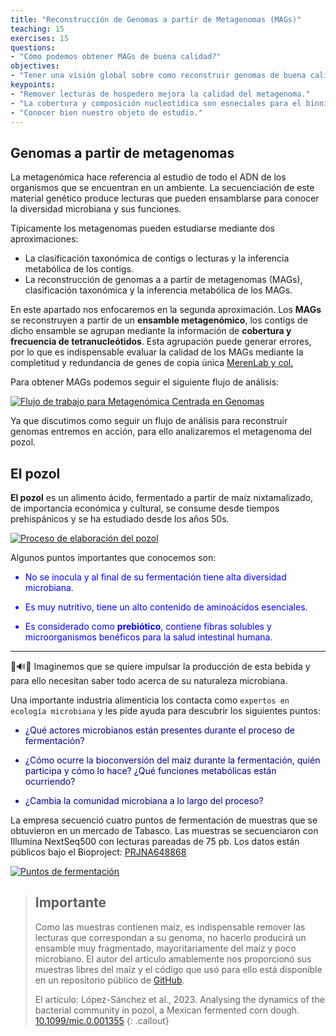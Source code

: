 ```yaml
---
title: "Reconstrucción de Genomas a partir de Metagenomas (MAGs)"
teaching: 15 
exercises: 15
questions:
- "Cómo podemos obtener MAGs de buena calidad?" 
objectives:
- "Tener una visión global sobre como reconstruir genomas de buena calidad a partir de metagenomas."
keypoints:
- "Remover lecturas de hospedero mejora la calidad del metagenoma."
- "La cobertura y composición nucleotídica son esneciales para el binning."
- "Conocer bien nuestro objeto de estudio."
---
```


## Genomas a partir de metagenomas

La metagenómica hace referencia al estudio de todo el ADN de los organismos que se encuentran en un ambiente. La secuenciación de este material genético produce lecturas que pueden ensamblarse para conocer la diversidad microbiana y sus funciones.

Típicamente los metagenomas pueden estudiarse mediante dos aproximaciones:

* La clasificación taxonómica de contigs o lecturas y la inferencia metabólica de los contigs.
* La reconstrucción de genomas a a partir de metagenomas (MAGs), clasificación taxonómica y la inferencia metabólica de los MAGs.
  
En este apartado nos enfocaremos en la segunda aproximación. Los **MAGs** se reconstruyen a partir de un **ensamble metagenómico**, 
los contigs de dicho ensamble se agrupan mediante la información de **cobertura y frecuencia de tetranucleótidos**. 
Esta agrupación puede generar errores, por lo que es indispensable evaluar la calidad de los MAGs mediante la completitud 
y redundancia de genes de copia única [MerenLab y col.](https://anvio.org/vocabulary/)

Para obtener MAGs podemos seguir el siguiente flujo de análisis:


<a href="{{ page.root }}/fig/extrasMAGs/01.MAGs_workflow.png">
  <img src="{{ page.root }}/fig/extrasMAGs/01.MAGs_workflow.png" alt="Flujo de trabajo para Metagenómica Centrada en Genomas" />
</a>


Ya que discutimos como seguir un flujo de análisis para reconstruir genomas entremos en acción, para ello analizaremos el metagenoma del pozol.
 
## El pozol

**El pozol** es un alimento ácido, fermentado a partir de maíz nixtamalizado, de importancia económica y cultural, 
se consume desde tiempos prehispánicos y se ha estudiado desde los años 50s.

<a href="{{ page.root }}/fig/extrasMAGs/02.Pozolhistoria.png">
  <img src="{{ page.root }}/fig/extrasMAGs/02.Pozolhistoria.png" alt="Proceso de elaboración del pozol" />
</a>

Algunos puntos importantes que conocemos son:

<FONT COLOR="blue">

* No se inocula y al final de su fermentación tiene alta diversidad microbiana.

* Es muy nutritivo, tiene un alto contenido de aminoácidos esenciales.

* Es considerado como **prebiótico**, contiene fibras solubles y microorganismos benéficos para la salud intestinal humana.

</FONT>

------------------------------------------------------------------------

🧬🔊🦠 Imaginemos que se quiere impulsar la producción de esta bebida y para ello necesitan saber todo acerca de su naturaleza microbiana.

Una importante industria alimenticia los contacta como `expertos en ecología microbiana` y les pide ayuda para descubrir los siguientes puntos:


<FONT COLOR="darkblue">

* ¿Qué actores microbianos están presentes durante el proceso de fermentación?

* ¿Cómo ocurre la bioconversión del maíz durante la fermentación, quién participa y cómo lo hace? ¿Qué funciones metabólicas están ocurriendo?

* ¿Cambia la comunidad microbiana a lo largo del proceso?

</FONT>

La empresa secuenció cuatro puntos de fermentación de muestras que se obtuvieron en un mercado de Tabasco. Las muestras se secuenciaron con Illumina NextSeq500 con lecturas pareadas de 75 pb. Los datos están públicos bajo el Bioproject: [PRJNA648868](https://www.ebi.ac.uk/ena/browser/view/PRJNA648868)

<a href="{{ page.root }}/fig/extrasMAGs/03.Pozol_fermentation.png">
  <img src="{{ page.root }}/fig/extrasMAGs/03.Pozol_fermentation.png" alt="Puntos de fermentación" />
</a>


> ## Importante
> Como las muestras contienen maíz, es indispensable remover las lecturas que correspondan a su genoma,
> no hacerlo producirá un ensamble muy fragmentado, mayoritariamente del maíz y poco microbiano.
> El autor del artículo amablemente nos proporcionó sus muestras libres del maíz y el código que usó
> para ello está disponible en un repositorio público de [GitHub](https://github.com/RafaelLopez-Sanchez/pozol_shotgun).
> 
> El artículo: López-Sánchez et al., 2023. Analysing the dynamics of the bacterial community in pozol,
> a Mexican fermented corn dough. [10.1099/mic.0.001355](https://www.microbiologyresearch.org/content/journal/micro/10.1099/mic.0.001355) 
{: .callout}
